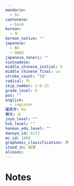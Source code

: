 ```yaml
---
mandarin:
  - bù
cantonese:
  - bou6
korean:
  - 부
korean_native: ""
japanese:
  - BO
  - HAKU
japanese_nanori: ""
vietnamese:
middle_chinese_initial: b
middle_chinese_final: uo
stroke_count: "19"
radical: 竹
skip_number: 2-6-13
grade_level: 6
pos: ""
english:
  - register
羅馬字: bo
韓文: 보
joyo_level: ""
hsk_level: ""
hanmun_edu_level: ""
danayo_id: 6173
mc_id: 1960
graphemic_classification: 溥
stand_in: 帳簿
aliases:
---
```


# Notes
